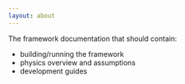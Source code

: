 ```yaml
---
layout: about
---
```

The framework documentation that should contain:
* building/running the framework
* physics overview and assumptions
* development guides